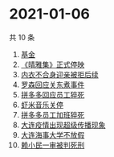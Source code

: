 # 2021-01-06

共 10 条

<!-- BEGIN -->
<!-- 最后更新时间 Wed Jan 06 2021 01:53:08 GMT+0800 (CST) -->
1. [基金](https://www.zhihu.com/search?q=基金)
1. [《晴雅集》正式停映](https://www.zhihu.com/search?q=晴雅集)
1. [内衣不合身迎亲被拒后续](https://www.zhihu.com/search?q=迎亲被拒)
1. [罗森回应关东煮事件](https://www.zhihu.com/search?q=罗森关东煮)
1. [拼多多回应员工猝死](https://www.zhihu.com/search?q=拼多多回应)
1. [虾米音乐关停](https://www.zhihu.com/search?q=虾米音乐)
1. [拼多多员工加班猝死](https://www.zhihu.com/search?q=拼多多猝死)
1. [大连疫情出现超级传播现象](https://www.zhihu.com/search?q=大连疫情)
1. [大连海事大学不放假](https://www.zhihu.com/search?q=大连海事大学)
1. [赖小民一审被判死刑](https://www.zhihu.com/search?q=赖小民)
<!-- END -->
